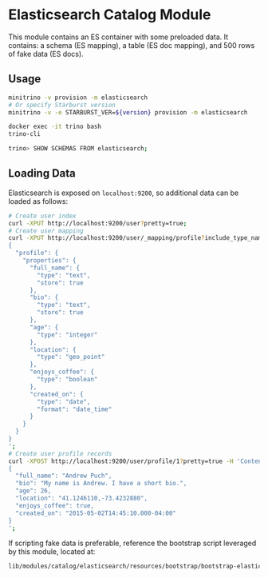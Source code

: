# Elasticsearch Catalog Module

This module contains an ES container with some preloaded data. It contains: a
schema (ES mapping), a table (ES doc mapping), and 500 rows of fake data (ES
docs).

## Usage

```sh
minitrino -v provision -m elasticsearch
# Or specify Starburst version
minitrino -v -e STARBURST_VER=${version} provision -m elasticsearch

docker exec -it trino bash 
trino-cli

trino> SHOW SCHEMAS FROM elasticsearch;
```

## Loading Data

Elasticsearch is exposed on `localhost:9200`, so additional data can be loaded
as follows:

```sh
# Create user index
curl -XPUT http://localhost:9200/user?pretty=true;
# Create user mapping
curl -XPUT http://localhost:9200/user/_mapping/profile?include_type_name=true -H 'Content-Type: application/json'-d '
{
  "profile": {
    "properties": {
      "full_name": {
        "type": "text",
        "store": true
      },
      "bio": {
        "type": "text",
        "store": true
      },
      "age": {
        "type": "integer"
      },
      "location": {
        "type": "geo_point"
      },
      "enjoys_coffee": {
        "type": "boolean"
      },
      "created_on": {
        "type": "date",
        "format": "date_time"
      }
    }
  }
}
';
# Create user profile records
curl -XPOST http://localhost:9200/user/profile/1?pretty=true -H 'Content-Type: application/json' -d '
{
  "full_name": "Andrew Puch",
  "bio": "My name is Andrew. I have a short bio.",
  "age": 26,
  "location": "41.1246110,-73.4232880",
  "enjoys_coffee": true,
  "created_on": "2015-05-02T14:45:10.000-04:00"
}
';
```

If scripting fake data is preferable, reference the bootstrap script leveraged
by this module, located at:

```sh
lib/modules/catalog/elasticsearch/resources/bootstrap/bootstrap-elasticsearch.sh
```
